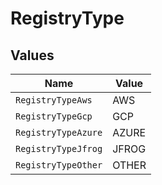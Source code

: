 # RegistryType


## Values

| Name                | Value               |
| ------------------- | ------------------- |
| `RegistryTypeAws`   | AWS                 |
| `RegistryTypeGcp`   | GCP                 |
| `RegistryTypeAzure` | AZURE               |
| `RegistryTypeJfrog` | JFROG               |
| `RegistryTypeOther` | OTHER               |